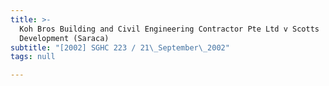 ```yaml
---
title: >-
  Koh Bros Building and Civil Engineering Contractor Pte Ltd v Scotts
  Development (Saraca)
subtitle: "[2002] SGHC 223 / 21\_September\_2002"
tags: null

---
```


